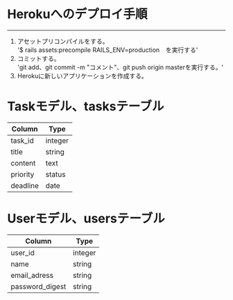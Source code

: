 # Herokuへのデプロイ手順
***
1. アセットプリコンパイルをする。
<br>'$ rails assets:precompile RAILS_ENV=production　を実行する'
2. コミットする。
<br>'git add、git commit -m "コメント"、git push origin masterを実行する。'
3. Herokuに新しいアプリケーションを作成する。


# Taskモデル、tasksテーブル
|Column|Type|
|------|----|
|task_id|integer|
|title|string|
|content|text|
|priority|status|
|deadline|date|

# Userモデル、usersテーブル
|Column|Type|
|------|----|
|user_id|integer|
|name|string|
|email_adress|string|
|password_digest|string|
